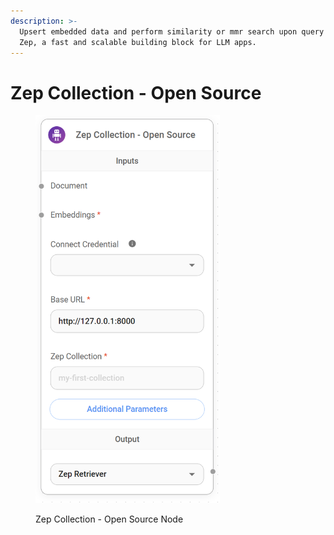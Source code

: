 ```yaml
---
description: >-
  Upsert embedded data and perform similarity or mmr search upon query using
  Zep, a fast and scalable building block for LLM apps.
---
```


# Zep Collection - Open Source

<figure><img src="../../../.gitbook/assets/image (166).png" alt="" width="295"><figcaption><p>Zep Collection - Open Source Node</p></figcaption></figure>

